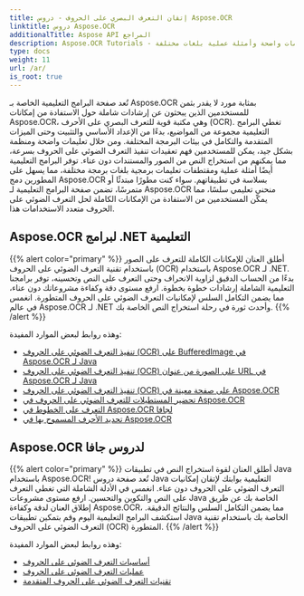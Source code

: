 ```yaml
---
title: إتقان التعرف البصري على الحروف - دروس Aspose.OCR
linktitle: دروس Aspose.OCR
additionalTitle: Aspose API المراجع
description: Aspose.OCR Tutorials - مصدرك المفضل لإتقان التعرف البصري على الأحرف من خلال تعليمات واضحة وأمثلة عملية بلغات مختلفة.
type: docs
weight: 11
url: /ar/
is_root: true
---
```


تُعد صفحة البرامج التعليمية الخاصة بـ Aspose.OCR بمثابة مورد لا يقدر بثمن للمستخدمين الذين يبحثون عن إرشادات شاملة حول الاستفادة من إمكانات Aspose.OCR، وهي مكتبة قوية للتعرف البصري على الأحرف (OCR). تغطي البرامج التعليمية مجموعة من المواضيع، بدءًا من الإعداد الأساسي والتثبيت وحتى الميزات المتقدمة والتكامل في بيئات البرمجة المختلفة. ومن خلال تعليمات واضحة ومنظمة بشكل جيد، يمكن للمستخدمين فهم تعقيدات تنفيذ التعرف الضوئي على الحروف بسرعة، مما يمكنهم من استخراج النص من الصور والمستندات دون عناء. توفر البرامج التعليمية أيضًا أمثلة عملية ومقتطفات تعليمات برمجية بلغات برمجة مختلفة، مما يسهل على المطورين دمج Aspose.OCR بسلاسة في تطبيقاتهم. سواء كنت مطورًا مبتدئًا أو متمرسًا، تضمن صفحة البرامج التعليمية لـ Aspose.OCR منحنى تعليمي سلسًا، مما يمكّن المستخدمين من الاستفادة من الإمكانات الكاملة لحل التعرف الضوئي على الحروف متعدد الاستخدامات هذا.

## Aspose.OCR لبرامج .NET التعليمية
{{% alert color="primary" %}}
أطلق العنان للإمكانات الكاملة للتعرف على الصور باستخدام تقنية التعرف الضوئي على الحروف (OCR) باستخدام Aspose.OCR لـ .NET. بدءًا من الحساب الدقيق لزاوية الانحراف وحتى التعرف على النص وتحسينه، توفر برامجنا التعليمية الشاملة إرشادات خطوة بخطوة. ارفع مستوى دقة وكفاءة مشروعاتك دون عناء، مما يضمن التكامل السلس لإمكانيات التعرف الضوئي على الحروف المتطورة. انغمس في عالم Aspose.OCR لـ .NET وأحدث ثورة في رحلة استخراج النص الخاصة بك.
{{% /alert %}}

وهذه روابط لبعض الموارد المفيدة:
 
- [تنفيذ التعرف الضوئي على الحروف (OCR) على BufferedImage في Aspose.OCR لـ Java](./net/perform-ocr-buffered-image/)
- [تنفيذ التعرف الضوئي على الحروف (OCR) على الصورة من عنوان URL في Aspose.OCR لـ Java](./net/perform-ocr-image-from-url/)
- [تنفيذ التعرف الضوئي على الحروف (OCR) على صفحة معينة في Aspose.OCR](./net/perform-ocr-on-page/)
- [تحضير المستطيلات للتعرف الضوئي على الحروف في Aspose.OCR](./net/prepare-rectangles-for-ocr/)
- [التعرف على الخطوط في Aspose.OCR لجافا](./net/recognize-lines/)
- [تحديد الأحرف المسموح بها في Aspose.OCR](./net/specify-allowed-characters/)


## Aspose.OCR لدروس جافا
{{% alert color="primary" %}}
أطلق العنان لقوة استخراج النص في تطبيقات Java باستخدام Aspose.OCR! تُعد صفحة دروس Java التعليمية بوابتك لإتقان إمكانيات التعرف الضوئي على الحروف دون عناء. انغمس في الأدلة الشاملة التي تغطي التعرف على النص والتكوين والتحسين. ارفع مستوى مشروعات Java الخاصة بك عن طريق إطلاق العنان لدقة وكفاءة Aspose.OCR، مما يضمن التكامل السلس والنتائج الدقيقة. استكشف البرامج التعليمية اليوم وقم بتمكين تطبيقات Java الخاصة بك باستخدام تقنية التعرف الضوئي على الحروف (OCR) المتطورة.
{{% /alert %}}

وهذه روابط لبعض الموارد المفيدة:
 
- [أساسيات التعرف الضوئي على الحروف](./java/ocr-basics/)
- [عمليات التعرف الضوئي على الحروف](./java/ocr-operations/)
- [تقنيات التعرف الضوئي على الحروف المتقدمة](./java/advanced-ocr-techniques/)



